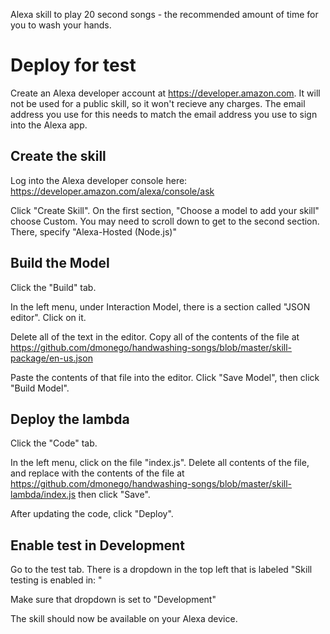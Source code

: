 Alexa skill to play 20 second songs - the recommended amount of time for you to wash your hands.

# Deploy for test

Create an Alexa developer account at https://developer.amazon.com. It will not be used for a public skill, so it won't recieve any charges. The email address you use for this needs to match the email address you use to sign into the Alexa app.

## Create the skill
Log into the Alexa developer console here: https://developer.amazon.com/alexa/console/ask

Click "Create Skill". On the first section, "Choose a model to add your skill" choose Custom. You may need to scroll down to get to the second section. There, specify "Alexa-Hosted (Node.js)"

## Build the Model
Click the "Build" tab. 

In the left menu, under Interaction Model, there is a section called "JSON editor". Click on it.

Delete all of the text in the editor. Copy all of the contents of the file at https://github.com/dmonego/handwashing-songs/blob/master/skill-package/en-us.json

Paste the contents of that file into the editor. Click "Save Model", then click "Build Model".

## Deploy the lambda
Click the "Code" tab. 

In the left menu, click on the file "index.js". Delete all contents of the file, and replace with the contents of the file at https://github.com/dmonego/handwashing-songs/blob/master/skill-lambda/index.js then click "Save".

After updating the code, click "Deploy".

## Enable test in Development
Go to the test tab. There is a dropdown in the top left that is labeled "Skill testing is enabled in: "

Make sure that dropdown is set to "Development"

The skill should now be available on your Alexa device.

